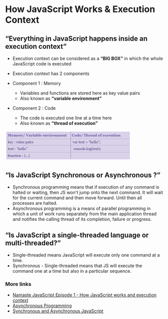 # How JavaScript Works & Execution Context

## “Everything in JavaScript happens inside an execution context”

- Execution context can be considered as a **“BIG BOX”** in which the whole JavaScript code is executed

- Execution context has 2 components   
- Component 1 : Memory 
    - Variables and functions are stored here as key value pairs 
    - Also known as **“variable environment”**
- Component 2 : Code 
    - The code is executed one line at a time here
    -  Also known as **“thread of execution”**

<img width="400px" src="images/execution-context.png"/>

## “Is JavaScript Synchronous or Asynchronous ?”
- Synchronous programming means that if execution of any command is halted or waiting, then JS won't jump onto the next command. It will wait for the current command and then move forward. Until then all processes are halted.
- Asynchronous programming is a means of parallel programming in which a unit of work runs separately from the main application thread and notifies the calling thread of its completion, failure or progress.


## “Is JavaScript a single-threaded language or  multi-threaded?” 

- Single-threaded means JavaScript will execute only one command at a time.
- Synchronous - Single-threaded means that JS will execute the command one at a time but also in a particular sequence. 


### More links
 - [Namaste JavaScript Episode 1 - How JavaScript works and execution context](https://www.youtube.com/watch?v=ZvbzSrg0afE&list=PLlasXeu85E9cQ32gLCvAvr9vNaUccPVNP&index=2)
 - [Asynchronous Programming](https://nodejs.dev/learn/javascript-asynchronous-programming-and-callbacks)
 - [Synchronous and Asynchronous JavaScript](https://developer.mozilla.org/en-US/docs/Learn/JavaScript/Asynchronous/Introducing#synchronous_javascript)

